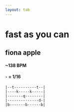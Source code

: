 ```yaml
---
layout: tab
---
```


# fast as you can
## fiona apple

#### ~138 BPM
#### `-` = 1/16
        
```
|--t----------t--|
|----k-----k-----|
|-------q--------|
|--------------d-|
|b-------b------b|
```
